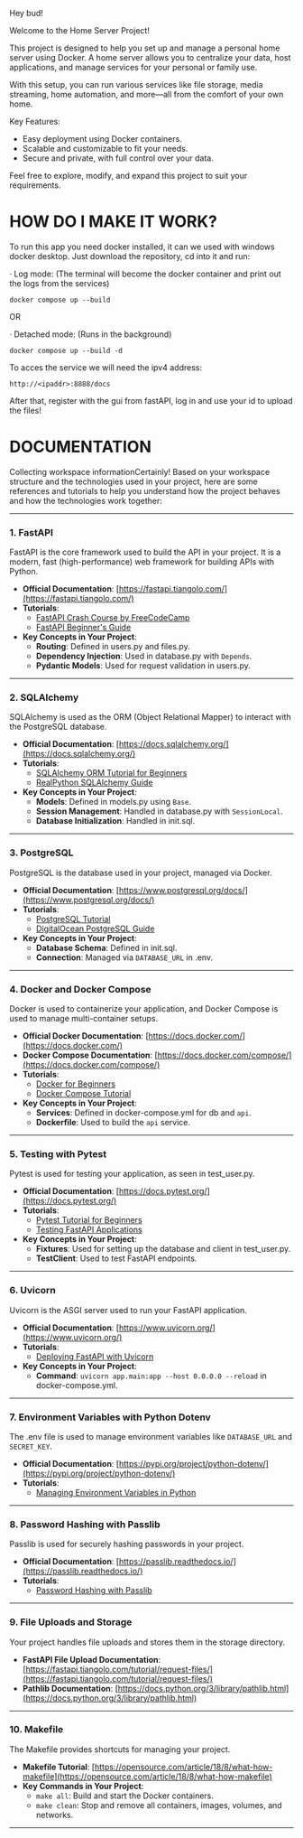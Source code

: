 Hey bud!

Welcome to the Home Server Project!

This project is designed to help you set up and manage a personal home server using Docker. 
A home server allows you to centralize your data, host applications, 
and manage services for your personal or family use. 

With this setup, you can run various services like 
file storage, media streaming, home automation, and more—all from the comfort of your own home.

Key Features:
- Easy deployment using Docker containers.
- Scalable and customizable to fit your needs.
- Secure and private, with full control over your data.

Feel free to explore, modify, and expand this project to suit your requirements.

# HOW DO I MAKE IT WORK?

To run this app you need docker installed, it can we used with windows docker desktop.
Just download the repository, cd into it and run:

 · Log mode:
(The terminal will become the docker container and print out the logs from the services)
```
docker compose up --build
```

OR

 · Detached mode:
(Runs in the background)
```
docker compose up --build -d
```

To acces the service we will need the ipv4 address:
```
http://<ipaddr>:8888/docs
```

After that, register with the gui from fastAPI, log in and use your id to upload the files!






# DOCUMENTATION 

Collecting workspace informationCertainly! Based on your workspace structure and the technologies used in your project, here are some references and tutorials to help you understand how the project behaves and how the technologies work together:

---

### **1. FastAPI**
FastAPI is the core framework used to build the API in your project. It is a modern, fast (high-performance) web framework for building APIs with Python.

- **Official Documentation**: [https://fastapi.tiangolo.com/](https://fastapi.tiangolo.com/)
- **Tutorials**:
  - [FastAPI Crash Course by FreeCodeCamp](https://www.youtube.com/watch?v=0sOvCWFmrtA)
  - [FastAPI Beginner's Guide](https://testdriven.io/blog/fastapi-intro/)
- **Key Concepts in Your Project**:
  - **Routing**: Defined in users.py and files.py.
  - **Dependency Injection**: Used in database.py with `Depends`.
  - **Pydantic Models**: Used for request validation in users.py.

---

### **2. SQLAlchemy**
SQLAlchemy is used as the ORM (Object Relational Mapper) to interact with the PostgreSQL database.

- **Official Documentation**: [https://docs.sqlalchemy.org/](https://docs.sqlalchemy.org/)
- **Tutorials**:
  - [SQLAlchemy ORM Tutorial for Beginners](https://auth0.com/blog/sqlalchemy-orm-tutorial-for-python-developers/)
  - [RealPython SQLAlchemy Guide](https://realpython.com/python-sqlalchemy/)
- **Key Concepts in Your Project**:
  - **Models**: Defined in models.py using `Base`.
  - **Session Management**: Handled in database.py with `SessionLocal`.
  - **Database Initialization**: Handled in init.sql.

---

### **3. PostgreSQL**
PostgreSQL is the database used in your project, managed via Docker.

- **Official Documentation**: [https://www.postgresql.org/docs/](https://www.postgresql.org/docs/)
- **Tutorials**:
  - [PostgreSQL Tutorial](https://www.postgresqltutorial.com/)
  - [DigitalOcean PostgreSQL Guide](https://www.digitalocean.com/community/tutorials/how-to-install-and-use-postgresql-on-ubuntu-20-04)
- **Key Concepts in Your Project**:
  - **Database Schema**: Defined in init.sql.
  - **Connection**: Managed via `DATABASE_URL` in .env.

---

### **4. Docker and Docker Compose**
Docker is used to containerize your application, and Docker Compose is used to manage multi-container setups.

- **Official Docker Documentation**: [https://docs.docker.com/](https://docs.docker.com/)
- **Docker Compose Documentation**: [https://docs.docker.com/compose/](https://docs.docker.com/compose/)
- **Tutorials**:
  - [Docker for Beginners](https://docker-curriculum.com/)
  - [Docker Compose Tutorial](https://www.digitalocean.com/community/tutorials/how-to-install-and-use-docker-compose-on-ubuntu-20-04)
- **Key Concepts in Your Project**:
  - **Services**: Defined in docker-compose.yml for db and `api`.
  - **Dockerfile**: Used to build the `api` service.

---

### **5. Testing with Pytest**
Pytest is used for testing your application, as seen in test_user.py.

- **Official Documentation**: [https://docs.pytest.org/](https://docs.pytest.org/)
- **Tutorials**:
  - [Pytest Tutorial for Beginners](https://realpython.com/pytest-python-testing/)
  - [Testing FastAPI Applications](https://fastapi.tiangolo.com/tutorial/testing/)
- **Key Concepts in Your Project**:
  - **Fixtures**: Used for setting up the database and client in test_user.py.
  - **TestClient**: Used to test FastAPI endpoints.

---

### **6. Uvicorn**
Uvicorn is the ASGI server used to run your FastAPI application.

- **Official Documentation**: [https://www.uvicorn.org/](https://www.uvicorn.org/)
- **Tutorials**:
  - [Deploying FastAPI with Uvicorn](https://fastapi.tiangolo.com/deployment/)
- **Key Concepts in Your Project**:
  - **Command**: `uvicorn app.main:app --host 0.0.0.0 --reload` in docker-compose.yml.

---

### **7. Environment Variables with Python Dotenv**
The .env file is used to manage environment variables like `DATABASE_URL` and `SECRET_KEY`.

- **Official Documentation**: [https://pypi.org/project/python-dotenv/](https://pypi.org/project/python-dotenv/)
- **Tutorials**:
  - [Managing Environment Variables in Python](https://realpython.com/python-dotenv/)

---

### **8. Password Hashing with Passlib**
Passlib is used for securely hashing passwords in your project.

- **Official Documentation**: [https://passlib.readthedocs.io/](https://passlib.readthedocs.io/)
- **Tutorials**:
  - [Password Hashing with Passlib](https://www.geeksforgeeks.org/password-hashing-in-python-with-passlib/)

---

### **9. File Uploads and Storage**
Your project handles file uploads and stores them in the storage directory.

- **FastAPI File Upload Documentation**: [https://fastapi.tiangolo.com/tutorial/request-files/](https://fastapi.tiangolo.com/tutorial/request-files/)
- **Pathlib Documentation**: [https://docs.python.org/3/library/pathlib.html](https://docs.python.org/3/library/pathlib.html)

---

### **10. Makefile**
The Makefile provides shortcuts for managing your project.

- **Makefile Tutorial**: [https://opensource.com/article/18/8/what-how-makefile](https://opensource.com/article/18/8/what-how-makefile)
- **Key Commands in Your Project**:
  - `make all`: Build and start the Docker containers.
  - `make clean`: Stop and remove all containers, images, volumes, and networks.

---

### 